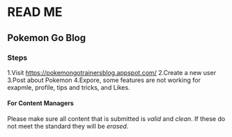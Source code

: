 # READ ME
## Pokemon Go Blog

### Steps

1.Visit https://pokemongotrainersblog.appspot.com/
2.Create a new user
3.Post about Pokemon
4.Expore, some features are not working for exapmle, profile, tips and tricks, and Likes. 

#### For Content Managers
 Please make sure all content that is submitted is _valid_ and _clean_. If these do not meet the standard they will be *erased*.
